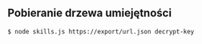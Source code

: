 ## Pobieranie drzewa umiejętności

```bash
$ node skills.js https://export/url.json decrypt-key
```
